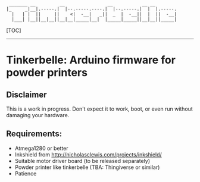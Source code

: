 
     _______ __         __                __           __ __        
    |_     _|__|.-----.|  |--.-----.----.|  |--.-----.|  |  |.-----.
      |   | |  ||     ||    <|  -__|   _||  _  |  -__||  |  ||  -__|
      |___| |__||__|__||__|__|_____|__|  |_____|_____||__|__||_____|


[TOC]


* * *
# Tinkerbelle: Arduino firmware for powder printers

## Disclaimer
This is a work in progress. Don't expect it to work, boot, or even run without damaging your hardware.

## Requirements:
* Atmega1280 or better
* Inkshield from http://nicholasclewis.com/projects/inkshield/
* Suitable motor driver board (to be released separately)
* Powder printer like tinkerbelle (TBA: Thingiverse or similar)
* Patience



